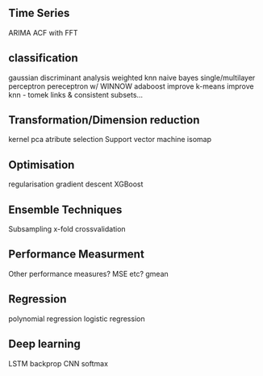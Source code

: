Time Series
-----------
<!-- ACF  -->
<!-- PACF -->
ARIMA
ACF with FFT


classification
--------------
<!-- k-means -->
<!-- k-nearest -->
<!-- binary decision tree -->
<!-- random forest -->
gaussian discriminant analysis
weighted knn
naive bayes
single/multilayer perceptron 
pereceptron w/ WINNOW
adaboost
improve k-means
improve knn - tomek links & consistent subsets...


Transformation/Dimension reduction
---------------------------------
<!-- feature scaling -->
<!-- PCA -->
kernel pca
atribute selection
Support vector machine 
isomap


Optimisation
------------
regularisation
gradient descent
XGBoost


Ensemble Techniques
------------------
Subsampling
x-fold crossvalidation

Performance Measurment
---------------------
<!-- metrics - precision, recall & confusion matrix -->
Other performance measures? MSE etc? gmean


Regression
----------
<!-- linear regression -->
polynomial regression
logistic regression


Deep learning
------------
LSTM
backprop
CNN
softmax
